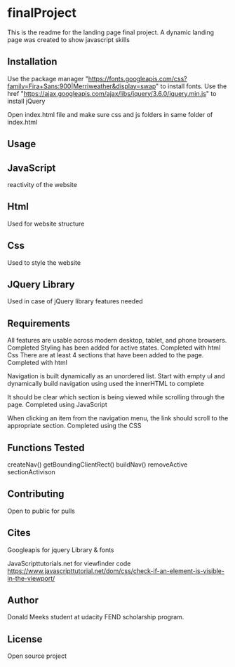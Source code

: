 # finalProject


This is the readme for the landing page final project. A dynamic landing page was created to show javascript skills

## Installation

Use the package manager "https://fonts.googleapis.com/css?family=Fira+Sans:900|Merriweather&display=swap"  to install fonts.
Use the href "https://ajax.googleapis.com/ajax/libs/jquery/3.6.0/jquery.min.js" to install jQuery

Open index.html file and make sure css and js folders in same folder of index.html


## Usage

## JavaScript
reactivity of the website 

## Html
Used for website structure

## Css
Used to style the website

## JQuery Library
Used in case of jQuery library features needed
## Requirements 
All features are usable across modern desktop, tablet, and phone browsers. Completed Styling has been added for active states. Completed with html Css There are at least 4 sections that have been added to the page. Completed with html

Navigation is built dynamically as an unordered list. Start with empty ul and dynamically build navigation using used the innerHTML to complete

It should be clear which section is being viewed while scrolling through the page. Completed using JavaScript

When clicking an item from the navigation menu, the link should scroll to the appropriate section. Completed using the CSS

## Functions Tested
createNav()
getBoundingClientRect()
buildNav()
removeActive
sectionActivison

## Contributing
Open to public for pulls

## Cites
Googleapis for jquery Library & fonts

JavaScripttutorials.net for viewfinder code https://www.javascripttutorial.net/dom/css/check-if-an-element-is-visible-in-the-viewport/

## Author
Donald Meeks student at udacity FEND scholarship program.

## License
Open source project

